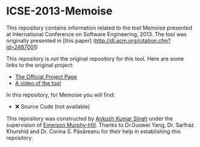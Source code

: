 # ICSE-2013-Memoise
This repository contains information related to the tool Memoise presented at International Conference on Software Engineering, 2013. The tool was originally presented in [this paper] (http://dl.acm.org/citation.cfm?id=2487001)

This repository is *not* the original repository for this tool. Here are some links to the original project:

  * [The Official Project Page](http://cs.txstate.edu/~g_y10/memoise)
  * [A video of the tool](https://www.youtube.com/watch?v=ppfYOB0Z2vY)

In this repository, for Memoise you will find:

  * :x: Source Code (not available)</li>

This repository was constructed by [Ankush Kumar Singh](https://github.com/asingh21) under the supervision of [Emerson Murphy-Hill](https://github.com/CaptainEmerson). Thanks to Dr.Guowei Yang, Dr.	Sarfraz Khurshid and Dr.	Corina S. Păsăreanu for their help in establishing this repository.
